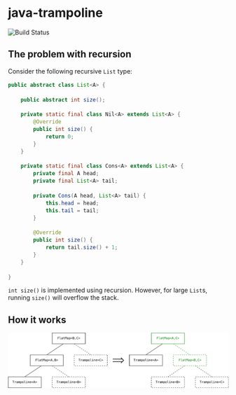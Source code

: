 # java-trampoline

![Build Status](https://travis-ci.com/mrbackend/java-trampoline.svg?token=ZXZHjq4KzqdbQ2QPWysp&branch=master)

## The problem with recursion

Consider the following recursive `List` type:
```java
public abstract class List<A> {

    public abstract int size();

    private static final class Nil<A> extends List<A> {
        @Override
        public int size() {
            return 0;
        }
    }

    private static final class Cons<A> extends List<A> {
        private final A head;
        private final List<A> tail;

        private Cons(A head, List<A> tail) {
            this.head = head;
            this.tail = tail;
        }

        @Override
        public int size() {
            return tail.size() + 1;
        }
    }

}
```

`int size()` is implemented using recursion. However, for large `List`s, running `size()` will overflow the stack.

## How it works

![Resume FlatMap(FlatMap(...,...),...)](https://github.com/mrbackend/java-trampoline/blob/master/svg/resume-flatmap-flatmap.svg)